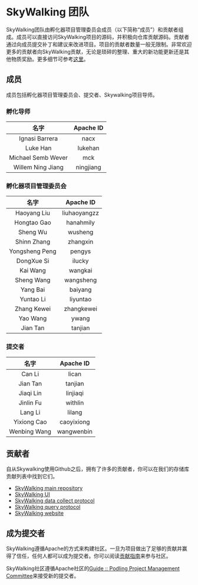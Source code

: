 # SkyWalking 团队

SkyWalking团队由孵化器项目管理委员会成员（以下简称“成员”）和贡献者组成。成员可以直接访问SkyWalking项目的源码，并积极向仓库贡献源码。贡献者通过向成员提交补丁和建议来改进项目。项目的贡献者数量一般无限制。非常欢迎更多的贡献者向SkyWalking贡献，无论是琐碎的整理、重大的新功能更新还是其他物质奖励。更多细节可参考[这里](https://github.com/apache/incubator-skywalking/blob/master/docs/en/guides/README.md)。

## 成员
成员包括孵化器项目管理委员会、提交者、Skywalking项目导师。

### 孵化导师
| 名字 |Apache ID|
:---:|:--:|
|Ignasi Barrera| nacx |
|Luke Han| lukehan |
|Michael Semb Wever| mck |
|Willem Ning Jiang| ningjiang |

### 孵化器项目管理委员会
| 名字 |Apache ID|
:---:|:--:|
|Haoyang Liu| liuhaoyangzz |
|Hongtao Gao| hanahmily |
|Sheng Wu| wusheng |
|Shinn Zhang| zhangxin |
|Yongsheng Peng| pengys |
|DongXue Si| ilucky |
|Kai Wang| wangkai |
|Sheng Wang| wangsheng |
|Yang Bai| baiyang |
|Yuntao Li| liyuntao |
|Zhang Kewei| zhangkewei |
|Yao Wang| ywang |
|Jian Tan| tanjian |

### 提交者
| 名字 |Apache ID|
|:---:|:--:|
|Can Li| lican |
|Jian Tan| tanjian |
|Jiaqi Lin| linjiaqi |
|Jinlin Fu| withlin |
|Lang Li| lilang |
|Yixiong Cao| caoyixiong |
|Wenbing Wang| wangwenbin |

## 贡献者
自从Skywalking使用Github之后，拥有了许多的贡献者，你可以在我们的存储库贡献列表中找到它们。

- [SkyWalking main repository](https://github.com/apache/incubator-skywalking/graphs/contributors)
- [SkyWalking UI](https://github.com/apache/incubator-skywalking-ui/graphs/contributors)
- [SkyWalking data collect protocol](https://github.com/apache/incubator-skywalking-data-collect-protocol/graphs/contributors)
- [SkyWalking query protocol](https://github.com/apache/incubator-skywalking-query-protocol/graphs/contributors)
- [SkyWalking website](https://github.com/apache/incubator-skywalking-website/graphs/contributors)


## 成为提交者
SkyWalking遵循Apache的方式来构建社区。一旦为项目做出了足够的贡献并赢得了信任，任何人都可以成为提交者。你可以阅读[贡献指南](https://github.com/apache/incubator-skywalking/blob/master/docs/en/guides/README.md)来参与社区。

SkyWalking社区遵循Apache社区的[Guide :: Podling Project Management Committee](https://incubator.apache.org/guides/ppmc.html#voting_in_a_new_ppmc_member)来接受新的提交者。

